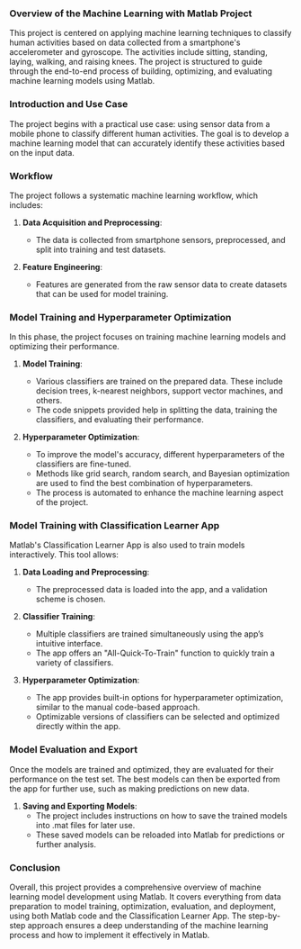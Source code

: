 ### Overview of the Machine Learning with Matlab Project

This project is centered on applying machine learning techniques to classify human activities based on data collected from a smartphone's accelerometer and gyroscope. The activities include sitting, standing, laying, walking, and raising knees. The project is structured to guide through the end-to-end process of building, optimizing, and evaluating machine learning models using Matlab.

### Introduction and Use Case

The project begins with a practical use case: using sensor data from a mobile phone to classify different human activities. The goal is to develop a machine learning model that can accurately identify these activities based on the input data.

### Workflow

The project follows a systematic machine learning workflow, which includes:

1. **Data Acquisition and Preprocessing**: 
   - The data is collected from smartphone sensors, preprocessed, and split into training and test datasets.
   
2. **Feature Engineering**: 
   - Features are generated from the raw sensor data to create datasets that can be used for model training.

### Model Training and Hyperparameter Optimization

In this phase, the project focuses on training machine learning models and optimizing their performance.

1. **Model Training**:
   - Various classifiers are trained on the prepared data. These include decision trees, k-nearest neighbors, support vector machines, and others. 
   - The code snippets provided help in splitting the data, training the classifiers, and evaluating their performance.

2. **Hyperparameter Optimization**:
   - To improve the model's accuracy, different hyperparameters of the classifiers are fine-tuned.
   - Methods like grid search, random search, and Bayesian optimization are used to find the best combination of hyperparameters.
   - The process is automated to enhance the machine learning aspect of the project.

### Model Training with Classification Learner App

Matlab's Classification Learner App is also used to train models interactively. This tool allows:

1. **Data Loading and Preprocessing**:
   - The preprocessed data is loaded into the app, and a validation scheme is chosen.

2. **Classifier Training**:
   - Multiple classifiers are trained simultaneously using the app’s intuitive interface.
   - The app offers an "All-Quick-To-Train" function to quickly train a variety of classifiers.

3. **Hyperparameter Optimization**:
   - The app provides built-in options for hyperparameter optimization, similar to the manual code-based approach.
   - Optimizable versions of classifiers can be selected and optimized directly within the app.

### Model Evaluation and Export

Once the models are trained and optimized, they are evaluated for their performance on the test set. The best models can then be exported from the app for further use, such as making predictions on new data.

1. **Saving and Exporting Models**:
   - The project includes instructions on how to save the trained models into .mat files for later use.
   - These saved models can be reloaded into Matlab for predictions or further analysis.

### Conclusion

Overall, this project provides a comprehensive overview of machine learning model development using Matlab. It covers everything from data preparation to model training, optimization, evaluation, and deployment, using both Matlab code and the Classification Learner App. The step-by-step approach ensures a deep understanding of the machine learning process and how to implement it effectively in Matlab.
